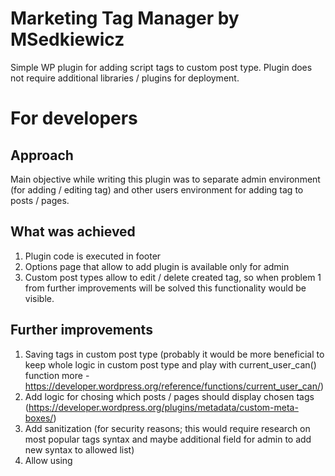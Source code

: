 # Marketing Tag Manager by MSedkiewicz

Simple WP plugin for adding script tags to custom post type. Plugin does not require additional libraries / plugins for deployment.

# For developers

## Approach

Main objective while writing this plugin was to separate admin environment (for adding / editing tag) and other users environment for adding tag to posts / pages.

## What was achieved
1. Plugin code is executed in footer
2. Options page that allow to add plugin is available only for admin
3. Custom post types allow to edit / delete created tag, so when problem 1 from further improvements will be solved this functionality would be visible.

## Further improvements

1. Saving tags in custom post type (probably it would be more beneficial to keep whole logic in custom post type and play with current_user_can() function more - https://developer.wordpress.org/reference/functions/current_user_can/)
2. Add logic for chosing which posts / pages should display chosen tags (https://developer.wordpress.org/plugins/metadata/custom-meta-boxes/)
3. Add sanitization (for security reasons; this would require research on most popular tags syntax and maybe additional field for admin to add new syntax to allowed list)
4. Allow using <script> tag in content (currently script tag is added in plugin and this may cause some issues in case ie. of Google analytics - if user chooses to add GA tag in footer, despite recommendations, it would require adding 2 tags and making sure they fire in proper order)
5. It would be beneficial to check how many database queries are made in this approach to see, how plugin may slow down the page and how many tags can appear on a page without deteriorating page speed; I'd suggest tests involving GTM placed tags vs. plugin placed tags and writing recommendations / doing further improvements based on this knowledge.
